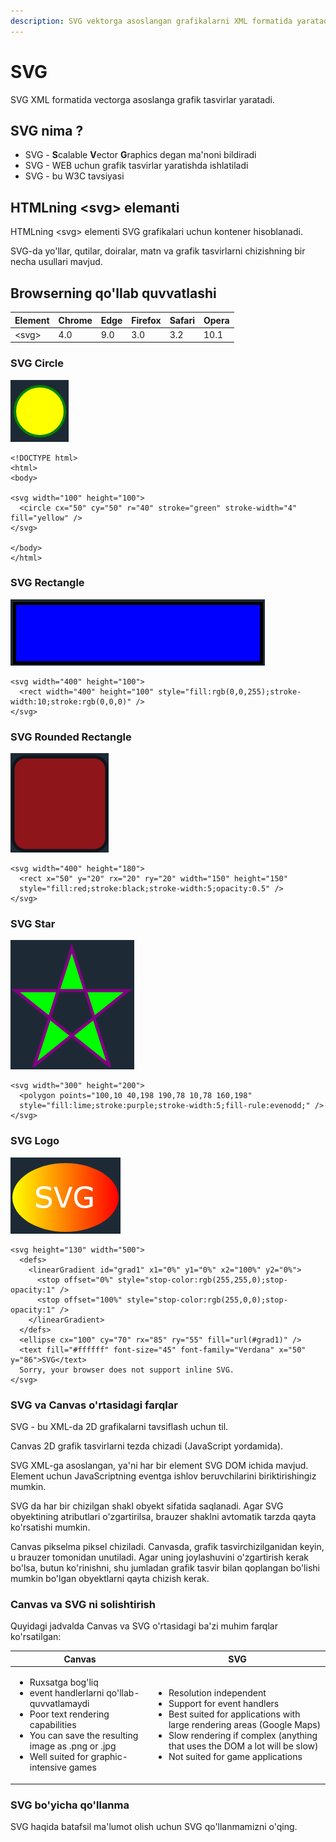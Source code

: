 ```yaml
---
description: SVG vektorga asoslangan grafikalarni XML formatida yaratadi.
---
```


# SVG

SVG XML formatida vectorga asoslanga grafik tasvirlar yaratadi.

## SVG nima ?

* SVG - **S**calable **V**ector **G**raphics degan ma'noni bildiradi
* SVG - WEB uchun grafik tasvirlar yaratishda ishlatiladi
* SVG - bu W3C tavsiyasi

## HTMLning \<svg> elemanti

HTMLning \<svg> elementi SVG grafikalari uchun kontener hisoblanadi.

SVG-da yo'llar, qutilar, doiralar, matn va grafik tasvirlarni chizishning bir necha usullari mavjud.

## Browserning qo'llab quvvatlashi



| Element | Chrome | Edge | Firefox | Safari | Opera |
| ------- | ------ | ---- | ------- | ------ | ----- |
| \<svg>  | 4.0    | 9.0  | 3.0     | 3.2    | 10.1  |

### SVG Circle

![](<../../.gitbook/assets/image (6).png>)

```
<!DOCTYPE html>
<html>
<body>

<svg width="100" height="100">
  <circle cx="50" cy="50" r="40" stroke="green" stroke-width="4" fill="yellow" />
</svg>

</body>
</html>
```

### SVG Rectangle

![](<../../.gitbook/assets/image (56).png>)

```
<svg width="400" height="100">
  <rect width="400" height="100" style="fill:rgb(0,0,255);stroke-width:10;stroke:rgb(0,0,0)" />
</svg>
```

### SVG Rounded Rectangle

![](<../../.gitbook/assets/image (530).png>)

```
<svg width="400" height="180">
  <rect x="50" y="20" rx="20" ry="20" width="150" height="150"
  style="fill:red;stroke:black;stroke-width:5;opacity:0.5" />
</svg>
```

### SVG Star

![](<../../.gitbook/assets/image (1).png>)

```
<svg width="300" height="200">
  <polygon points="100,10 40,198 190,78 10,78 160,198"
  style="fill:lime;stroke:purple;stroke-width:5;fill-rule:evenodd;" />
</svg>
```

### SVG Logo

![](<../../.gitbook/assets/image (54).png>)

```
<svg height="130" width="500">
  <defs>
    <linearGradient id="grad1" x1="0%" y1="0%" x2="100%" y2="0%">
      <stop offset="0%" style="stop-color:rgb(255,255,0);stop-opacity:1" />
      <stop offset="100%" style="stop-color:rgb(255,0,0);stop-opacity:1" />
    </linearGradient>
  </defs>
  <ellipse cx="100" cy="70" rx="85" ry="55" fill="url(#grad1)" />
  <text fill="#ffffff" font-size="45" font-family="Verdana" x="50" y="86">SVG</text>
  Sorry, your browser does not support inline SVG.
</svg>
```

### SVG va Canvas o'rtasidagi farqlar

SVG - bu XML-da 2D grafikalarni tavsiflash uchun til.

Canvas 2D grafik tasvirlarni tezda chizadi (JavaScript yordamida).

SVG XML-ga asoslangan, ya'ni har bir element SVG DOM ichida mavjud. Element uchun JavaScriptning eventga ishlov beruvchilarini biriktirishingiz mumkin.

SVG da har bir chizilgan shakl obyekt sifatida saqlanadi. Agar SVG obyektining atributlari o'zgartirilsa, brauzer shaklni avtomatik tarzda qayta ko'rsatishi mumkin.

Canvas pikselma piksel chiziladi. Canvasda, grafik tasvirchizilganidan keyin, u brauzer tomonidan unutiladi. Agar uning joylashuvini o'zgartirish kerak bo'lsa, butun ko'rinishni, shu jumladan grafik tasvir bilan qoplangan bo'lishi mumkin bo'lgan obyektlarni qayta chizish kerak.

### Canvas va SVG ni solishtirish

Quyidagi jadvalda Canvas va SVG o'rtasidagi ba'zi muhim farqlar ko'rsatilgan:

| Canvas                                                                                                                                                                                                                                | SVG                                                                                                                                                                                                                                                                                  |
| ------------------------------------------------------------------------------------------------------------------------------------------------------------------------------------------------------------------------------------- | ------------------------------------------------------------------------------------------------------------------------------------------------------------------------------------------------------------------------------------------------------------------------------------ |
| <ul><li>Ruxsatga bog'liq</li><li>event handlerlarni qo'llab-quvvatlamaydi</li><li>Poor text rendering capabilities</li><li>You can save the resulting image as .png or .jpg</li><li>Well suited for graphic-intensive games</li></ul> | <ul><li>Resolution independent</li><li>Support for event handlers</li><li>Best suited for applications with large rendering areas (Google Maps)</li><li>Slow rendering if complex (anything that uses the DOM a lot will be slow)</li><li>Not suited for game applications</li></ul> |

### SVG bo'yicha qo'llanma

SVG haqida batafsil ma'lumot olish uchun SVG qo'llanmamizni o'qing.
